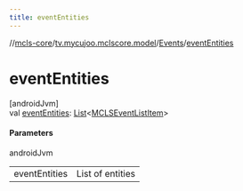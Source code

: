 ```yaml
---
title: eventEntities
---
```

//[mcls-core](../../../index.html)/[tv.mycujoo.mclscore.model](../index.html)/[Events](index.html)/[eventEntities](event-entities.html)



# eventEntities



[androidJvm]\
val [eventEntities](event-entities.html): [List](https://kotlinlang.org/api/latest/jvm/stdlib/kotlin.collections/-list/index.html)&lt;[MCLSEventListItem](../-m-c-l-s-event-list-item/index.html)&gt;



#### Parameters


androidJvm

| | |
|---|---|
| eventEntities | List of entities |




